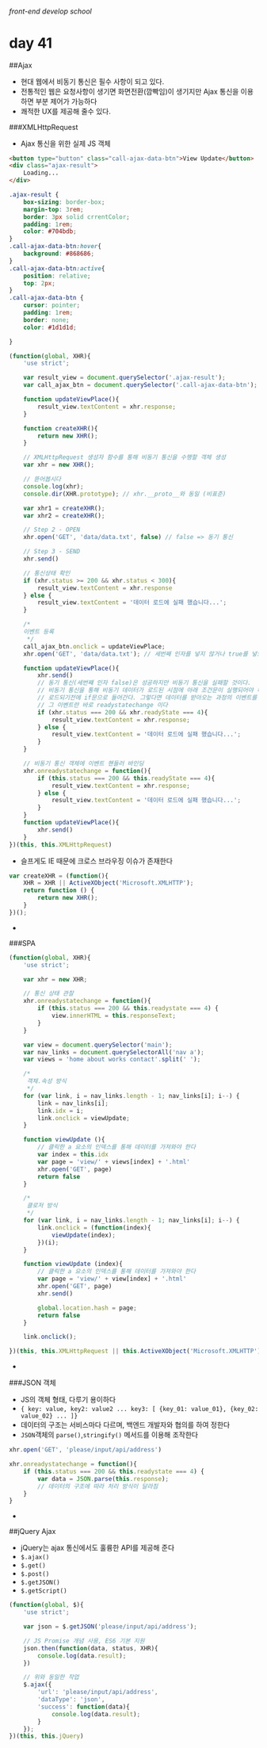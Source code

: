 ###### front-end develop school

# day 41

##Ajax

 - 현대 웹에서 비동기 통신은 필수 사항이 되고 있다.
 - 전통적인 웹은 요청사항이 생기면 화면전환(깜빡임)이 생기지만 Ajax 통신을 이용하면 부분 제어가 가능하다
 - 쾌적한 UX를 제공해 줄수 있다.

###XMLHttpRequest

 - Ajax 통신을 위한 실제 JS 객체

```html
<button type="button" class="call-ajax-data-btn">View Update</button>
<div class="ajax-result">
	Loading...
</div>
```
```css
.ajax-result {
	box-sizing: border-box;
	margin-top: 3rem;
	border: 3px solid crrentColor;
	padding: 1rem;
	color: #704bdb;
}
.call-ajax-data-btn:hover{
	background: #868686;
}
.call-ajax-data-btn:active{
	position: relative;
	top: 2px;
}
.call-ajax-data-btn {
	cursor: pointer;
	padding: 1rem;
	border: none;
	color: #1d1d1d;

}
```
```javascript
(function(global, XHR){
	'use strict';

	var result_view = document.querySelector('.ajax-result');
	var call_ajax_btn = document.querySelector('.call-ajax-data-btn');

	function updateViewPlace(){
		result_view.textContent = xhr.response;
	}

	function createXHR(){
		return new XHR();
	}

	// XMLHttpRequest 생성자 함수를 통해 비동기 통신을 수행할 객체 생성
	var xhr = new XHR();

	// 뜯어봅시다
	console.log(xhr);
	console.dir(XHR.prototype); // xhr.__proto__와 동일 (비표준)

	var xhr1 = createXHR();
	var xhr2 = createXHR();

	// Step 2 - OPEN
	xhr.open('GET', 'data/data.txt', false) // false => 동기 통신

	// Step 3 - SEND
	xhr.send()

	// 통신상태 확인
	if (xhr.status >= 200 && xhr.status < 300){
		result_view.textContent = xhr.response
	} else {
		result_view.textContent = '데이터 로드에 실패 했습니다...';
	}

	/*
	이벤트 등록
	 */
	call_ajax_btn.onclick = updateViewPlace;
	xhr.open('GET', 'data/data.txt'); // 세번째 인자를 넣지 않거나 true를 넣으면 비동기 통신

	function updateViewPlace(){
		xhr.send()
		// 동기 통신(세번쨰 인자 false)은 성공하지만 비동기 통신을 실패할 것이다.
		// 비동기 통신을 통해 비동기 데이터가 로드된 시점에 아래 조건문이 실행되어야 하지만
		// 로드되기전에 if문으로 들어간다. 그렇다면 데이터를 받아오는 과정의 이벤트를 감지해야하는데
		// 그 이벤트란 바로 readystatechange 이다
		if (xhr.status === 200 && xhr.readyState === 4){
			result_view.textContent = xhr.response;
		} else {
			result_view.textContent = '데이터 로드에 실패 했습니다...';
		}
	}

	// 비동기 통신 객체에 이벤트 핸들러 바인딩
	xhr.onreadystatechange = function(){
		if (this.status === 200 && this.readyState === 4){
			result_view.textContent = xhr.response;
		} else {
			result_view.textContent = '데이터 로드에 실패 했습니다...';
		}
	}
	function updateViewPlace(){
		xhr.send()
	}
})(this, this.XMLHttpRequest)
```

 - 슬프게도 IE 때문에 크로스 브라우징 이슈가 존재한다

```javascript
var createXHR = (function(){
	XHR = XHR || ActiveXObject('Microsoft.XMLHTTP');
	return function () {
		return new XHR();
	}
})();
```

-

###SPA

```javascript
(function(global, XHR){
	'use strict';

	var xhr = new XHR;

	// 통신 상태 관찰
	xhr.onreadystatechange = function(){
		if (this.status === 200 && this.readystate === 4) {
			view.innerHTML = this.responseText;
		}
	}

	var view = document.querySelector('main');
	var nav_links = document.querySelectorAll('nav a');
	var views = 'home about works contact'.split(' ');

	/*
	 객체.속성 방식
	 */
	for (var link, i = nav_links.length - 1; nav_links[i]; i--) {
		link = nav_links[i];
		link.idx = i;
		link.onclick = viewUpdate;
	}

	function viewUpdate (){
		// 클릭한 a 요소의 인덱스를 통해 데이터를 가져와야 한다
		var index = this.idx
		var page = 'view/' + views[index] + '.html'
		xhr.open('GET', page)
		return false
	}

	/*
	 클로저 방식
	 */
	for (var link, i = nav_links.length - 1; nav_links[i]; i--) {
		link.onclick = (function(index){
			viewUpdate(index);
		})(i);
	}

	function viewUpdate (index){
		// 클릭한 a 요소의 인덱스를 통해 데이터를 가져와야 한다
		var page = 'view/' + view[index] + '.html'
		xhr.open('GET', page)
		xhr.send()

		global.location.hash = page;
		return false
	}

	link.onclick();

})(this, this.XMLHttpRequest || this.ActiveXObject('Microsoft.XMLHTTP'))
```

-

###JSON 객체

- JS의 객체 형태, 다루기 용이하다
- `{ key: value, key2: value2 ... key3: [ {key_01: value_01}, {key_02: value_02} ... ]}`
- 데이터의 구조는 서비스마다 다르며, 백엔드 개발자와 협의를 하여 정한다
- `JSON`객체의 `parse()`,`stringify()` 메서드를 이용해 조작한다

```javascript
xhr.open('GET', 'please/input/api/address')

xhr.onreadystatechange = function(){
	if (this.status === 200 && this.readystate === 4) {
		var data = JSON.parse(this.response);
		// 데이터의 구조에 따라 처리 방식이 달라짐
	}
}
```

-

##jQuery Ajax

- jQuery는 ajax 통신에서도 훌륭한 API를 제공해 준다
 - `$.ajax()`
 - `$.get()`
 - `$.post()`
 - `$.getJSON()`
 - `$.getScript()`

```javascript
(function(global, $){
	'use strict';

	var json = $.getJSON('please/input/api/address');

	// JS Promise 개념 사용, ES6 기본 지원
	json.then(function(data, status, XHR){
		console.log(data.result);
	})

	// 위와 동일한 작업
	$.ajax({
		'url': 'please/input/api/address',
		'dataType': 'json',
		'success': function(data){
			console.log(data.result);
		}
	});
})(this, this.jQuery)
```